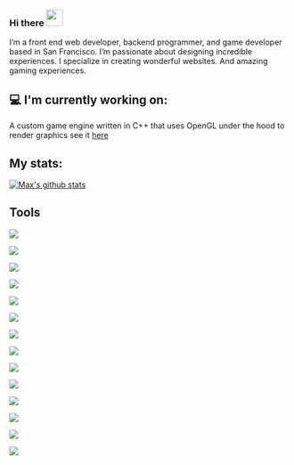 ### Hi there <img src="https://raw.githubusercontent.com/MartinHeinz/MartinHeinz/master/wave.gif" width="30px">
I’m a front end web developer, backend programmer, and game developer based in San Francisco. I’m passionate about designing incredible experiences. I specialize in creating wonderful websites. And amazing gaming experiences.
## 💻 I'm currently working on:
A custom game engine written in C++ that uses OpenGL under the hood to render graphics see it [here](https://github.com/maxall41/Flame)
## My stats:
[![Max's github stats](https://github-readme-stats.vercel.app/api?username=maxall41&theme=radical&show_icons=true)](https://github.com/anuraghazra/github-readme-stats)
## Tools

![](https://img.shields.io/badge/Language-Javascript-informational?style=flat&logo=JavaScript&logoColor=white&color=2bbc8a)

![](https://img.shields.io/badge/Language-Typescript-informational?style=flat&logo=TypeScript&logoColor=white&color=2bbc8a)

![](https://img.shields.io/badge/Language-Css-informational?style=flat&logo=CSS3&logoColor=white&color=2bbc8a)

![](https://img.shields.io/badge/Language-Html-informational?style=flat&logo=HTML5&logoColor=white&color=2bbc8a)

![](https://img.shields.io/badge/Language-Python-informational?style=flat&logo=Python&logoColor=white&color=2bbc8a)

![](https://img.shields.io/badge/Code-Vue-informational?style=flat&logo=Vue.js&logoColor=white&color=2bbc8a)

![](https://img.shields.io/badge/Code-Nuxt.js-informational?style=flat&logo=Nuxt.js&logoColor=white&color=2bbc8a)

![](https://img.shields.io/badge/Ui-Bootstrap-informational?style=flat&logo=Bootstrap&logoColor=white&color=2bbc8a)

![](https://img.shields.io/badge/Code-Python-informational?style=flat&logo=Python&logoColor=white&color=2bbc8a)

![](https://img.shields.io/badge/Code-Node.js-informational?style=flat&logo=Node.js&logoColor=white&color=2bbc8a)

![](https://img.shields.io/badge/Database-MongoDB-informational?style=flat&logo=MongoDB&logoColor=white&color=2bbc8a)

![](https://img.shields.io/badge/Code-GraphQL-informational?style=flat&logo=GraphQL&logoColor=white&color=2bbc8a)

![](https://img.shields.io/badge/Proxy-Nginx-informational?style=flat&logo=NGINX&logoColor=white&color=2bbc8a)

![](https://img.shields.io/badge/Deployment-Docker-informational?style=flat&logo=Docker&logoColor=white&color=2bbc8a)




<!--
**maxall41/maxall41** is a ✨ _special_ ✨ repository because its `README.md` (this file) appears on your GitHub profile.

Here are some ideas to get you started:

- 🔭 I’m currently working on ...
- 🌱 I’m currently learning ...
- 👯 I’m looking to collaborate on ...
- 🤔 I’m looking for help with ...
- 💬 Ask me about ...
- 📫 How to reach me: ...
- 😄 Pronouns: ...
- ⚡ Fun fact: ...
-->
